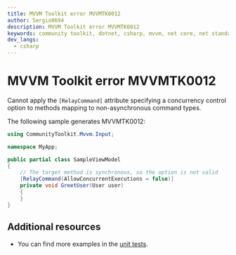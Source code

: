 ```yaml
---
title: MVVM Toolkit error MVVMTK0012
author: Sergio0694
description: MVVM Toolkit error MVVMTK0012
keywords: community toolkit, dotnet, csharp, mvvm, net core, net standard, source generators
dev_langs:
  - csharp
---
```


# MVVM Toolkit error MVVMTK0012

Cannot apply the `[RelayCommand]` attribute specifying a concurrency control option to methods mapping to non-asynchronous command types.

The following sample generates MVVMTK0012:

```csharp
using CommunityToolkit.Mvvm.Input;

namespace MyApp;

public partial class SampleViewModel
{
    // The target method is synchronous, so the option is not valid
    [RelayCommand(AllowConcurrentExecutions = false)]
    private void GreetUser(User user)
    {
    }
}
```

## Additional resources

- You can find more examples in the [unit tests](https://github.com/CommunityToolkit/dotnet/tree/main/tests/CommunityToolkit.Mvvm.SourceGenerators.UnitTests).
